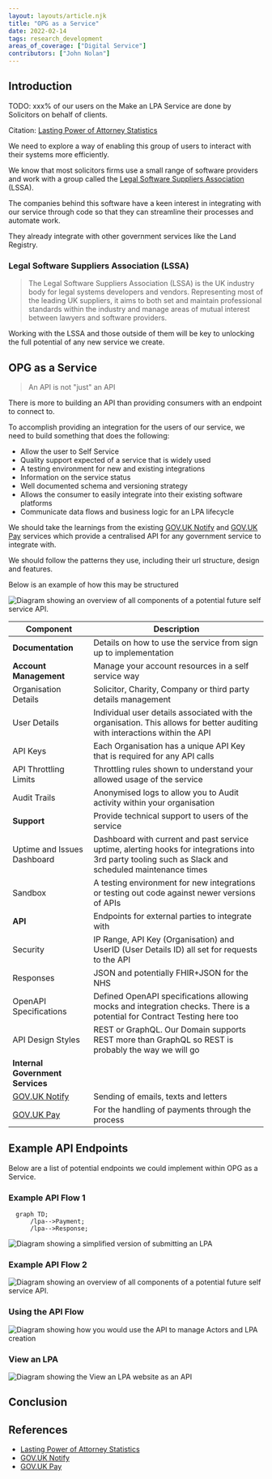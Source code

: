 ```yaml
---
layout: layouts/article.njk
title: "OPG as a Service"
date: 2022-02-14
tags: research_development
areas_of_coverage: ["Digital Service"]
contributors: ["John Nolan"]
---
```


## Introduction

TODO: xxx% of our users on the Make an LPA Service are done by Solicitors on behalf of clients.

Citation: [Lasting Power of Attorney Statistics](https://www.lastingpowerofattorney.service.gov.uk/stats)

We need to explore a way of enabling this group of users to interact with their systems more efficiently.

We know that most solicitors firms use a small range of software providers and work with a group called the [Legal Software Suppliers Association](https://www.lssa.co.uk) (LSSA).

The companies behind this software have a keen interest in integrating with our service through code so that they can streamline their processes and automate work.

They already integrate with other government services like the Land Registry.

### Legal Software Suppliers Association (LSSA)

> The Legal Software Suppliers Association (LSSA) is the UK industry body for legal systems developers and vendors. Representing most of the leading UK suppliers, it aims to both set and maintain professional standards within the industry and manage areas of mutual interest between lawyers and software providers.

Working with the LSSA and those outside of them will be key to unlocking the full potential of any new service we create.

## OPG as a Service

> An API is not "just" an API

There is more to building an API than providing consumers with an endpoint to connect to.

To accomplish providing an integration for the users of our service, we need to build something that does the following:

- Allow the user to Self Service
- Quality support expected of a service that is widely used
- A testing environment for new and existing integrations
- Information on the service status
- Well documented schema and versioning strategy
- Allows the consumer to easily integrate into their existing software platforms
- Communicate data flows and business logic for an LPA lifecycle

We should take the learnings from the existing [GOV.UK Notify](https://www.notifications.service.gov.uk/) and [GOV.UK Pay](https://www.payments.service.gov.uk/) services which provide a centralised API for any government service to integrate with.

We should follow the patterns they use, including their url structure, design and features.

Below is an example of how this may be structured

![Diagram showing an overview of all components of a potential future self service API.](/assets/images/research-development/opg-as-a-service/opg-as-a-service.jpg "Diagram showing an overview of all components of a potential future self service API.")

| Component | Description |
|---|---|
| **Documentation** | Details on how to use the service from sign up to implementation |
| **Account Management** | Manage your account resources in a self service way |
| Organisation Details | Solicitor, Charity, Company or third party details management |
| User Details | Individual user details associated with the organisation. This allows for better auditing with interactions within the API |
| API Keys | Each Organisation has a unique API Key that is required for any API calls |
| API Throttling Limits | Throttling rules shown to understand your allowed usage of the service |
| Audit Trails | Anonymised logs to allow you to Audit activity within your organisation |
| **Support** | Provide technical support to users of the service |
| Uptime and Issues Dashboard | Dashboard with current and past service uptime, alerting hooks for integrations into 3rd party tooling such as Slack and scheduled maintenance times |
| Sandbox | A testing environment for new integrations or testing out code against newer versions of APIs |
| **API** | Endpoints for external parties to integrate with |
| Security | IP Range, API Key (Organisation) and UserID (User Details ID) all set for requests to the API |
| Responses | JSON and potentially FHIR+JSON for the NHS |
| OpenAPI Specifications | Defined OpenAPI specifications allowing mocks and integration checks. There is a potential for Contract Testing here too |
| API Design Styles | REST or GraphQL. Our Domain supports REST more than GraphQL so REST is probably the way we will go |
| **Internal Government Services** |  |
| [GOV.UK Notify](https://www.notifications.service.gov.uk/) | Sending of emails, texts and letters |
| [GOV.UK Pay](https://www.payments.service.gov.uk/) | For the handling of payments through the process |

## Example API Endpoints

Below are a list of potential endpoints we could implement within OPG as a Service.

### Example API Flow 1

```mermaid
  graph TD;
      /lpa-->Payment;
      /lpa-->Response;
```

![Diagram showing a simplified version of submitting an LPA](/assets/images/research-development/opg-as-a-service/simple-api-example.jpg "Diagram showing a simplified version of submitting an LPA")

### Example API Flow 2

![Diagram showing an overview of all components of a potential future self service API.](/assets/images/research-development/opg-as-a-service/full-api-example.jpg "Diagram showing an overview of all components of a potential future self service API.")

### Using the API Flow

![Diagram showing how you would use the API to manage Actors and LPA creation](/assets/images/research-development/opg-as-a-service/using-api-flow.jpg "Diagram showing how you would use the API to manage Actors and LPA creation")

### View an LPA

![Diagram showing the View an LPA website as an API](/assets/images/research-development/opg-as-a-service/view-an-lpa-api.jpg "Diagram showing the View an LPA website as an API")

## Conclusion



## References

- [Lasting Power of Attorney Statistics](https://www.lastingpowerofattorney.service.gov.uk/stats)
- [GOV.UK Notify](https://www.notifications.service.gov.uk/)
- [GOV.UK Pay](https://www.payments.service.gov.uk/)
